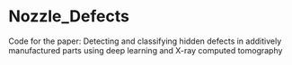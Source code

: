 # Nozzle_Defects
Code for the paper: Detecting and classifying hidden defects in additively manufactured parts using deep learning and X-ray computed tomography
